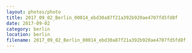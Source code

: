 ```yaml
---
layout: photos/photo
title: 2017_09_02_Berlin_00014_ebd30a87f21a392b920ae4707fd5fd8f
date: 2017-09-02
category: berlin
location: berlin
filename: 2017_09_02_Berlin_00014_ebd30a87f21a392b920ae4707fd5fd8f
---
```

